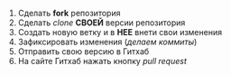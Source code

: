 1. Сделать **fork** репозитория
2. Сделать *clone* **СВОЕЙ** версии репозитория
3. Создать новую ветку и в **НЕЕ** внети свои изменения
4. Зафиксировать изменения (*делаем коммиты*)
5. Отправить свою версию в Гитхаб
6. На сайте Гитхаб нажать кнопку *pull request*